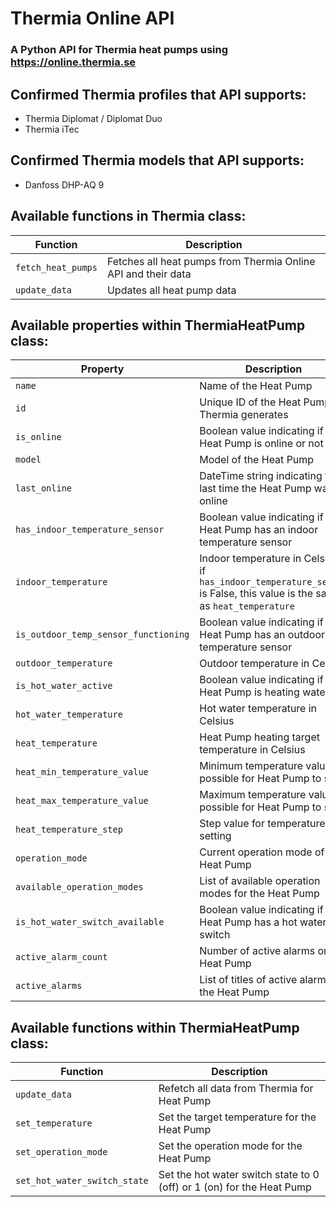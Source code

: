 # Thermia Online API
### A Python API for Thermia heat pumps using https://online.thermia.se

## Confirmed Thermia profiles that API supports:
* Thermia Diplomat / Diplomat Duo
* Thermia iTec

## Confirmed Thermia models that API supports:
* Danfoss DHP-AQ 9

## Available functions in Thermia class:
| Function | Description |
| --- | --- |
| `fetch_heat_pumps` | Fetches all heat pumps from Thermia Online API and their data |
| `update_data` | Updates all heat pump data |

## Available properties within ThermiaHeatPump class:
| Property | Description |
| --- | --- |
| `name` | Name of the Heat Pump |
| `id` | Unique ID of the Heat Pump Thermia generates |
| `is_online` | Boolean value indicating if the Heat Pump is online or not |
| `model` | Model of the Heat Pump |
| `last_online` | DateTime string indicating the last time the Heat Pump was online |
| `has_indoor_temperature_sensor` | Boolean value indicating if the Heat Pump has an indoor temperature sensor |
| `indoor_temperature` | Indoor temperature in Celsius, if `has_indoor_temperature_sensor` is False, this value is the same as `heat_temperature` |
| `is_outdoor_temp_sensor_functioning` | Boolean value indicating if the Heat Pump has an outdoor temperature sensor |
| `outdoor_temperature` | Outdoor temperature in Celsius |
| `is_hot_water_active` | Boolean value indicating if the Heat Pump is heating water |
| `hot_water_temperature` | Hot water temperature in Celsius |
| `heat_temperature` | Heat Pump heating target temperature in Celsius |
| `heat_min_temperature_value` | Minimum temperature value possible for Heat Pump to set |
| `heat_max_temperature_value` | Maximum temperature value possible for Heat Pump to set |
| `heat_temperature_step` | Step value for temperature setting |
| `operation_mode` | Current operation mode of the Heat Pump |
| `available_operation_modes` | List of available operation modes for the Heat Pump |
| `is_hot_water_switch_available` | Boolean value indicating if the Heat Pump has a hot water switch |
| `active_alarm_count` | Number of active alarms on the Heat Pump |
| `active_alarms` | List of titles of active alarms on the Heat Pump |

## Available functions within ThermiaHeatPump class:
| Function | Description |
| --- | --- |
| `update_data` | Refetch all data from Thermia for Heat Pump |
| `set_temperature` | Set the target temperature for the Heat Pump |
| `set_operation_mode` | Set the operation mode for the Heat Pump |
| `set_hot_water_switch_state` | Set the hot water switch state to 0 (off) or 1 (on) for the Heat Pump |

